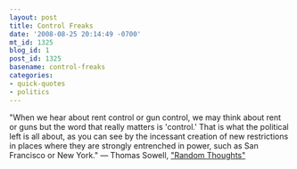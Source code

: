 ```yaml
---
layout: post
title: Control Freaks
date: '2008-08-25 20:14:49 -0700'
mt_id: 1325
blog_id: 1
post_id: 1325
basename: control-freaks
categories:
- quick-quotes
- politics
---
```

<p>
"When we hear about rent control or gun control, we may think about rent or guns but the word that really matters is 'control.' That is what the political left is all about, as you can see by the incessant creation of new restrictions in places where they are strongly entrenched in power, such as San Francisco or New York." &#x2014; Thomas Sowell, <a href="http://www.CapMag.com/article.asp?ID=5249">"Random Thoughts"</a>
</p>
